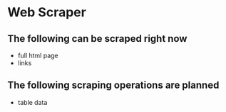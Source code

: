 # Web Scraper

## The following can be scraped right now
- full html page
- links

## The following scraping operations are planned
- table data
